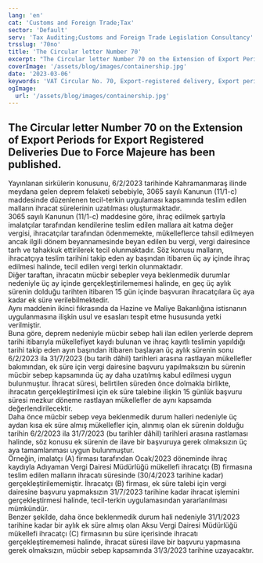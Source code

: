 ```yaml
---
lang: 'en'
cat: 'Customs and Foreign Trade;Tax'
sector: 'Default'
serv: 'Tax Auditing;Customs and Foreign Trade Legislation Consultancy'
trsslug: '70no'
title: 'The Circular letter Number 70'
excerpt: "The Circular letter Number 70 on the Extension of Export Periods for Export Registered Deliveries Due to Force Majeure has been published."
coverImage: '/assets/blog/images/containership.jpg'
date: '2023-03-06'
keywords: 'VAT Circular No. 70, Export-registered delivery, Export period'
ogImage:
  url: '/assets/blog/images/containership.jpg'
---
```


## The Circular letter Number 70 on the Extension of Export Periods for Export Registered Deliveries Due to Force Majeure has been published.

Yayınlanan sirkülerin konusunu, 6/2/2023 tarihinde Kahramanmaraş ilinde meydana gelen deprem felaketi sebebiyle, 3065 sayılı Kanunun (11/1-c) maddesinde düzenlenen tecil-terkin uygulaması kapsamında teslim edilen malların ihracat sürelerinin uzatılması oluşturmaktadır.   
3065 sayılı Kanunun (11/1-c) maddesine göre, ihraç edilmek şartıyla imalatçılar tarafından kendilerine teslim edilen mallara ait katma değer vergisi, ihracatçılar tarafından ödenmemekte, mükelleflerce tahsil edilmeyen ancak ilgili dönem beyannamesinde beyan edilen bu vergi, vergi dairesince tarh ve tahakkuk ettirilerek tecil olunmaktadır. Söz konusu malların, ihracatçıya teslim tarihini takip eden ay başından itibaren üç ay içinde ihraç edilmesi halinde, tecil edilen vergi terkin olunmaktadır.  
Diğer taraftan, ihracatın mücbir sebepler veya beklenmedik durumlar nedeniyle üç ay içinde gerçekleştirilememesi halinde, en geç üç aylık sürenin dolduğu tarihten itibaren 15 gün içinde başvuran ihracatçılara üç aya kadar ek süre verilebilmektedir.  
Aynı maddenin ikinci fıkrasında da Hazine ve Maliye Bakanlığına istisnanın uygulanmasına ilişkin usul ve esasları tespit etme hususunda yetki verilmiştir.  
Buna göre, deprem nedeniyle mücbir sebep hali ilan edilen yerlerde deprem tarihi itibarıyla mükellefiyet kaydı bulunan ve ihraç kayıtlı teslimin yapıldığı tarihi takip eden ayın başından itibaren başlayan üç aylık sürenin sonu 6/2/2023 ila 31/7/2023 (bu tarih dâhil) tarihleri arasına rastlayan mükellefler bakımından, ek süre için vergi dairesine başvuru yapılmaksızın bu sürenin mücbir sebep kapsamında üç ay daha uzatılmış kabul edilmesi uygun bulunmuştur. İhracat süresi, belirtilen süreden önce dolmakla birlikte, ihracatın gerçekleştirilmesi için ek süre talebine ilişkin 15 günlük başvuru süresi mezkur döneme rastlayan mükellefler de aynı kapsamda değerlendirilecektir.  
Daha önce mücbir sebep veya beklenmedik durum halleri nedeniyle üç aydan kısa ek süre almış mükellefler için, alınmış olan ek sürenin dolduğu tarihin 6/2/2023 ila 31/7/2023 (bu tarihler dâhil) tarihleri arasına rastlaması halinde, söz konusu ek sürenin de ilave bir başvuruya gerek olmaksızın üç aya tamamlanması uygun bulunmuştur.  
Örneğin, imalatçı (A) firması tarafından Ocak/2023 döneminde ihraç kaydıyla Adıyaman Vergi Dairesi Müdürlüğü mükellefi ihracatçı (B) firmasına teslim edilen malların ihracatı süresinde (30/4/2023 tarihine kadar) gerçekleştirilememiştir. İhracatçı (B) firması, ek süre talebi için vergi dairesine başvuru yapmaksızın 31/7/2023 tarihine kadar ihracat işlemini gerçekleştirmesi halinde, tecil-terkin uygulamasından yararlanılması mümkündür.  
Benzer şekilde, daha önce beklenmedik durum hali nedeniyle 31/1/2023 tarihine kadar bir aylık ek süre almış olan Aksu Vergi Dairesi Müdürlüğü mükellefi ihracatçı (C) firmasının bu süre içerisinde ihracatı gerçekleştirememesi halinde, ihracat süresi ilave bir başvuru yapmasına gerek olmaksızın, mücbir sebep kapsamında 31/3/2023 tarihine uzayacaktır.